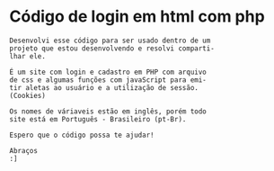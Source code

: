 # Código de login em html com php
 
	Desenvolvi esse código para ser usado dentro de um
	projeto que estou desenvolvendo e resolvi comparti-
	lhar ele.

	É um site com login e cadastro em PHP com arquivo
	de css e algumas funções com javaScript para emi-
	tir aletas ao usuário e a utilização de sessão.
	(Cookies)

	Os nomes de váriaveis estão em inglês, porém todo
	site está em Português - Brasileiro (pt-Br).

	Espero que o código possa te ajudar!

	Abraços 
	:]